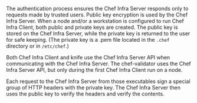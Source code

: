 The authentication process ensures the Chef Infra Server responds only
to requests made by trusted users. Public key encryption is used by the
Chef Infra Server. When a node and/or a workstation is configured to run
Chef Infra Client, both public and private keys are created. The public
key is stored on the Chef Infra Server, while the private key is
returned to the user for safe keeping. (The private key is a .pem file
located in the `.chef` directory or in `/etc/chef`.)

Both Chef Infra Client and knife use the Chef Infra Server API when
communicating with the Chef Infra Server. The chef-validator uses the
Chef Infra Server API, but only during the first Chef Infra Client run
on a node.

Each request to the Chef Infra Server from those executables sign a
special group of HTTP headers with the private key. The Chef Infra
Server then uses the public key to verify the headers and verify the
contents.